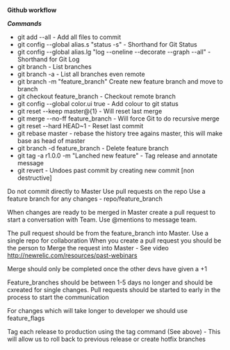 **Github workflow**

***Commands***

- git add --all - Add all files to commit
- git config --global alias.s "status -s" - Shorthand for Git Status
- git config --global alias.lg "log --oneline --decorate --graph --all" - Shorthand for Git Log
- git branch - List branches
- git branch -a  - List all branches even remote
- git branch -m "feature_branch" Create new feature branch and move to branch
- git checkout feature_branch - Checkout remote branch
- git config --global color.ui true - Add colour to git status
- git reset --keep master@{1} - Will reset last merge
- git merge --no-ff feature_branch - Will force Git to do recursive merge
- git reset --hard HEAD~1 - Reset last commit
- git rebase master - rebase the history tree agains master, this will make base as head of master
- git branch -d feature_branch - Delete feature branch
- git tag -a r1.0.0 -m "Lanched new feature" - Tag release and annotate message
- git revert <commit> - Undoes past commit by creating new commit [non destructive]

Do not commit directly to Master
Use pull requests on the repo
Use a feature branch for any changes - repo/feature_branch

When changes are ready to be merged in Master create a pull request to start a conversation with Team. Use @mentions to message team.

The pull request should be from the feature_branch into Master.
Use a single repo for collaboration
When you create a pull request you should be the person to Merge the request into Master - See video http://newrelic.com/resources/past-webinars

Merge should only be completed once the other devs have given a +1

Feature_branches should be between 1-5 days no longer and should be cxreated for single changes. Pull requests should be started to early in the process to start the communication

For changes which will take longer to developer we should use feature_flags

Tag each release to production using the tag command (See above) - This will allow us to roll back to previous release or create hotfix branches

 
